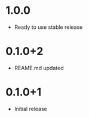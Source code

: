 # 1.0.0

- Ready to use stable release

# 0.1.0+2

- REAME.md updated

# 0.1.0+1

- Initial release
